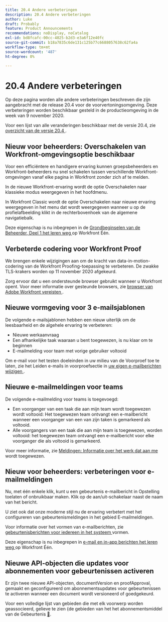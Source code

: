 ```yaml
---
title: 20.4 Andere verbeteringen
description: 20.4 Andere verbeteringen
author: Luke
draft: Probably
feature: Product Announcements
recommendations: noDisplay, noCatalog
exl-id: bd8fcafc-00cc-4025-b2d3-e3a6f12e40fc
source-git-commit: b18a7835c6de131c125b77c6688057638c62fa4a
workflow-type: tm+mt
source-wordcount: '487'
ht-degree: 0%

---
```


# 20.4 Andere verbeteringen

Op deze pagina worden alle andere verbeteringen beschreven die zijn aangebracht met de release 20.4 voor de voorvertoningsomgeving. Deze verbeteringen worden beschikbaar gesteld in de productieomgeving in de week van 9 november 2020.

Voor een lijst van alle veranderingen beschikbaar met de versie 20.4, zie [ overzicht van de versie 20.4 ](../../../product-announcements/product-releases/20.4-release-activity/20-4-release-overview.md).

## Nieuw voor beheerders: Overschakelen van Workfront-omgevingsoptie beschikbaar

Voor een efficiëntere en handigere ervaring kunnen groepsbeheerders en Workfront-beheerders nu snel schakelen tussen verschillende Workfront-omgevingen vanaf elke pagina in Workfront zonder zich af te melden.

In de nieuwe Workfront-ervaring wordt de optie Overschakelen naar klassieke modus weergegeven in het hoofdmenu.

In Workfront Classic wordt de optie Overschakelen naar nieuwe ervaring weergegeven in het menu dat wordt weergegeven wanneer u op de profielafbeelding klikt in de rechterbovenhoek van de algemene navigatiebalk.

Deze eigenschap is nu inbegrepen in de [ Grondbeginselen van de Beheerder, Deel 1 het leren weg ](https://experienceleague.adobe.com/nl/docs/workfront-learn/tutorials-workfront/home) op Workfront Één.

## Verbeterde codering voor Workfront Proof

We brengen enkele wijzigingen aan om de kracht van data-in-motion-codering van de Workfront Proofing-toepassing te verbeteren. De zwakke TLS-krakers worden op 11 november 2020 afgekeurd.

Zorg ervoor dat u een ondersteunde browser gebruikt wanneer u Workfront opent. Voor meer informatie over gesteunde browsers, zie [ browser van Adobe Workfront vereisten ](../../../workfront-basics/workfront-browser-requirements.md).

## Nieuwe vormgeving voor 3 e-mailsjablonen

De volgende e-mailsjablonen hebben een nieuw uiterlijk om de leesbaarheid en de algehele ervaring te verbeteren:

* Nieuwe werkaanvraag
* Een afhankelijke taak waaraan u bent toegewezen, is nu klaar om te beginnen
* E-mailmelding voor team met vorige gebruiker voltooid

Om e-mail voor het testen doeleinden in uw milieu van de Voorproef toe te laten, zie het Leiden e-mails in voorproefsectie in [ uw eigen e-mailberichten wijzigen ](../../../workfront-basics/using-notifications/activate-or-deactivate-your-own-event-notifications.md).

## Nieuwe e-mailmeldingen voor teams

De volgende e-mailmelding voor teams is toegevoegd:

* Een voorganger van een taak die aan mijn team wordt toegewezen wordt voltooid: Het toegewezen team ontvangt een e-mailbericht wanneer een voorganger van een van zijn taken is gemarkeerd als voltooid.
* Alle voorgangers van een taak die aan mijn team is toegewezen, worden voltooid: het toegewezen team ontvangt een e-mailbericht voor elke voorganger die als voltooid is gemarkeerd.

Voor meer informatie, zie [ Meldingen: Informatie over het werk dat aan me ](../../../workfront-basics/using-notifications/notifications-information-about-work-assigned-to-me.md) wordt toegewezen.

## Nieuw voor beheerders: verbeteringen voor e-mailmeldingen

Nu, met één enkele klik, kunt u een gebeurtenis e-mailbericht in Opstelling toelaten of onbruikbaar maken. Klik op de aan/uit-schakelaar naast de naam van het bericht.

U ziet ook dat onze moderne stijl nu de ervaring verbetert met het configureren van gebeurtenismeldingen in het gebied E-mailmeldingen.

Voor informatie over het vormen van e-mailberichten, zie [ gebeurtenisberichten voor iedereen in het systeem ](../../../administration-and-setup/manage-workfront/emails/configure-event-notifications-for-everyone-in-the-system.md) vormen.

Deze eigenschap is nu inbegrepen in [ e-mail en in-app berichten het leren weg ](https://experienceleague.adobe.com/nl/docs/workfront-learn/tutorials-workfront/home) op Workfront Één.

## Nieuwe API-objecten die updates voor abonnementen voor gebeurtenissen activeren

Er zijn twee nieuwe API-objecten, documentVersion en proofApproval, gemaakt en geconfigureerd om abonnementsupdates voor gebeurtenissen te activeren wanneer een document wordt versioneerd of goedgekeurd.

Voor een volledige lijst van gebieden die met elk voorwerp worden geassocieerd, gelieve te zien &lbrace;de gebieden van het het abonnementsmiddel van de Gebeurtenis [&#128279;](../../../wf-api/api/event-sub-resource-fields.md).

